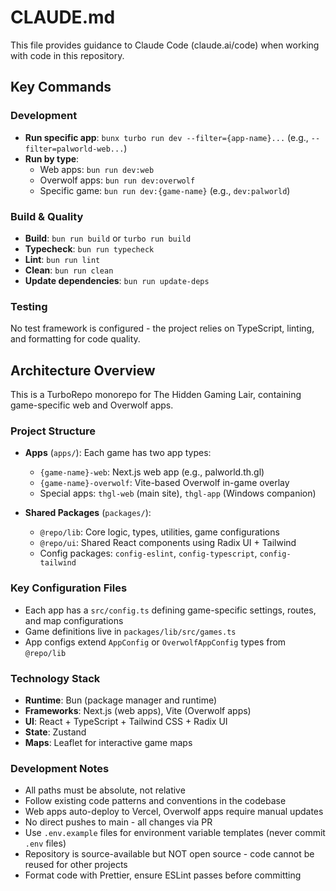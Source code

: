 # CLAUDE.md

This file provides guidance to Claude Code (claude.ai/code) when working with code in this repository.

## Key Commands

### Development
- **Run specific app**: `bunx turbo run dev --filter={app-name}...` (e.g., `--filter=palworld-web...`)
- **Run by type**:
  - Web apps: `bun run dev:web`
  - Overwolf apps: `bun run dev:overwolf`
  - Specific game: `bun run dev:{game-name}` (e.g., `dev:palworld`)

### Build & Quality
- **Build**: `bun run build` or `turbo run build`
- **Typecheck**: `bun run typecheck`
- **Lint**: `bun run lint`
- **Clean**: `bun run clean`
- **Update dependencies**: `bun run update-deps`

### Testing
No test framework is configured - the project relies on TypeScript, linting, and formatting for code quality.

## Architecture Overview

This is a TurboRepo monorepo for The Hidden Gaming Lair, containing game-specific web and Overwolf apps.

### Project Structure
- **Apps** (`apps/`): Each game has two app types:
  - `{game-name}-web`: Next.js web app (e.g., palworld.th.gl)
  - `{game-name}-overwolf`: Vite-based Overwolf in-game overlay
  - Special apps: `thgl-web` (main site), `thgl-app` (Windows companion)

- **Shared Packages** (`packages/`):
  - `@repo/lib`: Core logic, types, utilities, game configurations
  - `@repo/ui`: Shared React components using Radix UI + Tailwind
  - Config packages: `config-eslint`, `config-typescript`, `config-tailwind`

### Key Configuration Files
- Each app has a `src/config.ts` defining game-specific settings, routes, and map configurations
- Game definitions live in `packages/lib/src/games.ts`
- App configs extend `AppConfig` or `OverwolfAppConfig` types from `@repo/lib`

### Technology Stack
- **Runtime**: Bun (package manager and runtime)
- **Frameworks**: Next.js (web apps), Vite (Overwolf apps)
- **UI**: React + TypeScript + Tailwind CSS + Radix UI
- **State**: Zustand
- **Maps**: Leaflet for interactive game maps

### Development Notes
- All paths must be absolute, not relative
- Follow existing code patterns and conventions in the codebase
- Web apps auto-deploy to Vercel, Overwolf apps require manual updates
- No direct pushes to main - all changes via PR
- Use `.env.example` files for environment variable templates (never commit `.env` files)
- Repository is source-available but NOT open source - code cannot be reused for other projects
- Format code with Prettier, ensure ESLint passes before committing